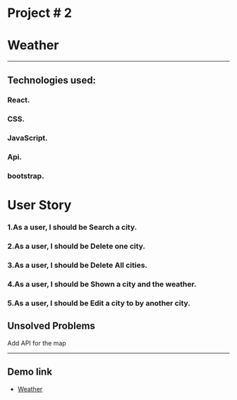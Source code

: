 
# Project # 2
# Weather
----
## Technologies used:
### React.
### CSS.
### JavaScript.
### Api.
### bootstrap.

# User Story
### 1.As a user, I should be Search a city.
### 2.As a user, I should be Delete one city.
### 3.As a user, I should be Delete All cities.
### 4.As a user, I should be Shown a city and the weather.
### 5.As a user, I should be Edit a city to by another city.


## Unsolved Problems
Add API for the map
 
----

## Demo link
* [Weather](https://mohammed9909.github.io/Weather/)